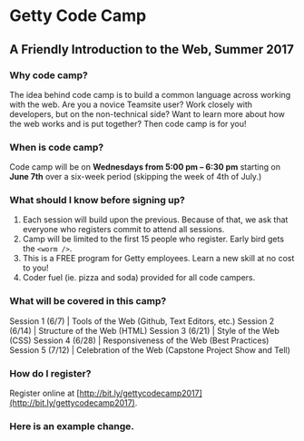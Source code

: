 # Getty Code Camp
## A Friendly Introduction to the Web, Summer 2017

### Why code camp?

The idea behind code camp is to build a common language across working with
the web. Are you a novice Teamsite user? Work closely with developers, but
on the non-technical side? Want to learn more about how the web works and is
put together? Then code camp is for you!

### When is code camp?

Code camp will be on **Wednesdays from 5:00 pm – 6:30 pm** starting on **June 7th**
over a six-week period (skipping the week of 4th of July.)

### What should I know before signing up?

1. Each session will build upon the previous. Because of that, we ask that
  everyone who registers commit to attend all sessions.
2. Camp will be limited to the first 15 people who register. Early bird gets the `<worm />`.
3. This is a FREE program for Getty employees. Learn a new skill at no cost to you!
4. Coder fuel (ie. pizza and soda) provided for all code campers.

### What will be covered in this camp?

Session 1 (6/7)  | Tools of the Web (Github, Text Editors, etc.)
Session 2 (6/14) | Structure of the Web (HTML)
Session 3 (6/21) | Style of the Web (CSS)
Session 4 (6/28) | Responsiveness of the Web (Best Practices)
Session 5 (7/12) | Celebration of the Web (Capstone Project Show and Tell)

### How do I register?

Register online at [http://bit.ly/gettycodecamp2017](http://bit.ly/gettycodecamp2017).

### Here is an example change.
